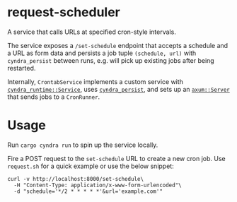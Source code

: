 # request-scheduler

A service that calls URLs at specified cron-style intervals.

The service exposes a `/set-schedule` endpoint that accepts a schedule and a URL
as form data and persists a job tuple `(schedule, url)` with `cyndra_persist` 
between runs, e.g. will pick up existing jobs after being restarted.

Internally, `CrontabService` implements a custom service with
[`cyndra_runtime::Service`](https://docs.cyndra.rs/examples/custom-service),
uses [`cyndra_persist`](https://docs.cyndra.rs/resources/cyndra-persist),
and sets up an [`axum::Server`](https://github.com/tokio-rs/axum) that sends 
jobs to a `CronRunner`.

# Usage
Run `cargo cyndra run` to spin up the service locally.

Fire a POST request to the `set-schedule` URL to create a new cron job. Use 
`request.sh` for a quick example or use the below snippet:

```
curl -v http://localhost:8000/set-schedule\
  -H "Content-Type: application/x-www-form-urlencoded"\
  -d "schedule='*/2 * * * * *'&url='example.com'"
```
